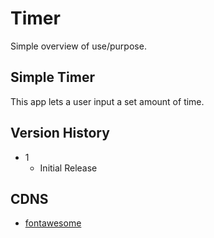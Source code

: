 # Timer

Simple overview of use/purpose.

## Simple Timer

This app lets a user input a set amount of time. 

## Version History

* 1
    * Initial Release

## CDNS

* [fontawesome](https://fontawesome.com/)
